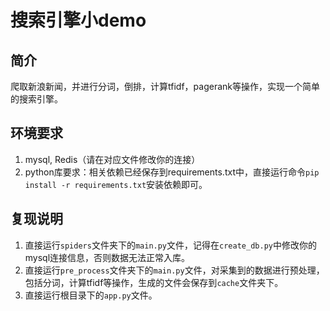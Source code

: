 # 搜索引擎小demo

## 简介

爬取新浪新闻，并进行分词，倒排，计算tfidf，pagerank等操作，实现一个简单的搜索引擎。

## 环境要求

1. mysql, Redis（请在对应文件修改你的连接）
2. python库要求：相关依赖已经保存到requirements.txt中，直接运行命令`pip install -r requirements.txt`安装依赖即可。

## 复现说明

1. 直接运行`spiders`文件夹下的`main.py`文件，记得在`create_db.py`中修改你的mysql连接信息，否则数据无法正常入库。
2. 直接运行`pre_process`文件夹下的`main.py`文件，对采集到的数据进行预处理，包括分词，计算tfidf等操作，生成的文件会保存到`cache`文件夹下。
3. 直接运行根目录下的`app.py`文件。

